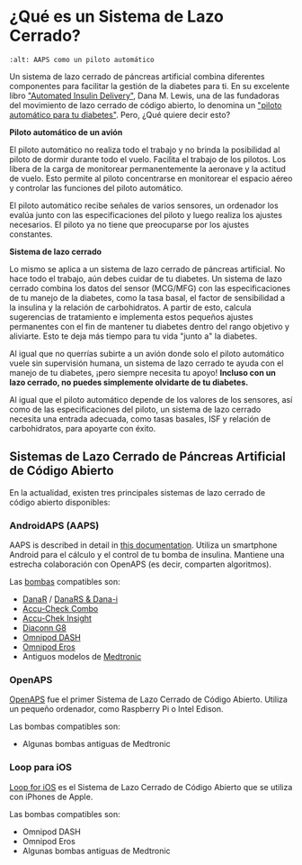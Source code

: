 # ¿Qué es un Sistema de Lazo Cerrado?

```{image} ../images/autopilot.png
:alt: AAPS como un piloto automático
```

Un sistema de lazo cerrado de páncreas artificial combina diferentes componentes para facilitar la gestión de la diabetes para ti. En su excelente libro ["Automated Insulin Delivery"](https://www.artificialpancreasbook.com/), Dana M. Lewis, una de las fundadoras del movimiento de lazo cerrado de código abierto, lo denomina un ["piloto automático para tu diabetes"](https://www.artificialpancreasbook.com/3.-getting-started-with-your-aps). Pero, ¿Qué quiere decir esto?

**Piloto automático de un avión**

El piloto automático no realiza todo el trabajo y no brinda la posibilidad al piloto de dormir durante todo el vuelo. Facilita el trabajo de los pilotos. Los libera de la carga de monitorear permanentemente la aeronave y la actitud de vuelo. Esto permite al piloto concentrarse en monitorear el espacio aéreo y controlar las funciones del piloto automático.

El piloto automático recibe señales de varios sensores, un ordenador los evalúa junto con las especificaciones del piloto y luego realiza los ajustes necesarios. El piloto ya no tiene que preocuparse por los ajustes constantes.

**Sistema de lazo cerrado**

Lo mismo se aplica a un sistema de lazo cerrado de páncreas artificial. No hace todo el trabajo, aún debes cuidar de tu diabetes. Un sistema de lazo cerrado combina los datos del sensor (MCG/MFG) con las especificaciones de tu manejo de la diabetes, como la tasa basal, el factor de sensibilidad a la insulina y la relación de carbohidratos. A partir de esto, calcula sugerencias de tratamiento e implementa estos pequeños ajustes permanentes con el fin de mantener tu diabetes dentro del rango objetivo y aliviarte. Esto te deja más tiempo para tu vida "junto a" la diabetes.

Al igual que no querrías subirte a un avión donde solo el piloto automático vuele sin supervisión humana, un sistema de lazo cerrado te ayuda con el manejo de tu diabetes, ¡pero siempre necesita tu apoyo! **Incluso con un lazo cerrado, no puedes simplemente olvidarte de tu diabetes.**

Al igual que el piloto automático depende de los valores de los sensores, así como de las especificaciones del piloto, un sistema de lazo cerrado necesita una entrada adecuada, como tasas basales, ISF y relación de carbohidratos, para apoyarte con éxito.

## Sistemas de Lazo Cerrado de Páncreas Artificial de Código Abierto

En la actualidad, existen tres principales sistemas de lazo cerrado de código abierto disponibles:

### AndroidAPS (AAPS)

AAPS is described in detail in [this documentation](./WhatisAndroidAPS.html). Utiliza un smartphone Android para el cálculo y el control de tu bomba de insulina. Mantiene una estrecha colaboración con OpenAPS (es decir, comparten algoritmos).

Las [bombas](../Hardware/pumps.md) compatibles son:

- [DanaR](../Configuration/DanaR-Insulin-Pump.md) / [DanaRS & Dana-i](../Configuration/DanaRS-Insulin-Pump.html)
- [Accu-Check Combo](../Configuration/Accu-Chek-Combo-Pump.md)
- [Accu-Chek Insight](../Configuration/Accu-Chek-Insight-Pump.md)
- [Diaconn G8](../Configuration/DiaconnG8.md)
- [Omnipod DASH](../Configuration/OmnipodDASH.md)
- [Omnipod Eros](../Configuration/OmnipodEros.md)
- Antiguos modelos de [Medtronic](../Configuration/MedtronicPump.md)

### OpenAPS

[OpenAPS](https://openaps.readthedocs.io) fue el primer Sistema de Lazo Cerrado de Código Abierto. Utiliza un pequeño ordenador, como Raspberry Pi o Intel Edison.

Las bombas compatibles son:

- Algunas bombas antiguas de Medtronic

### Loop para iOS

[Loop for iOS](https://loopkit.github.io/loopdocs/) es el Sistema de Lazo Cerrado de Código Abierto que se utiliza con iPhones de Apple.

Las bombas compatibles son:

- Omnipod DASH
- Omnipod Eros
- Algunas bombas antiguas de Medtronic
